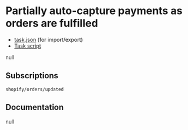# Partially auto-capture payments as orders are fulfilled

* [task.json](../../tasks/partially-auto-capture-payments-as-orders-are-fulfilled.json) (for import/export)
* [Task script](./script.liquid)

null

## Subscriptions

```liquid
shopify/orders/updated
```

## Documentation

null
